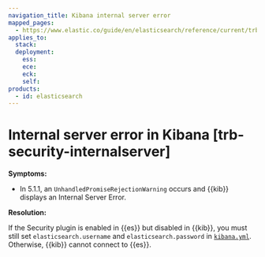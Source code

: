 ```yaml
---
navigation_title: Kibana internal server error
mapped_pages:
  - https://www.elastic.co/guide/en/elasticsearch/reference/current/trb-security-internalserver.html
applies_to:
  stack:
  deployment:
    ess:
    ece:
    eck:
    self:
products:
  - id: elasticsearch
---
```


# Internal server error in Kibana [trb-security-internalserver]

**Symptoms:**

* In 5.1.1, an `UnhandledPromiseRejectionWarning` occurs and {{kib}} displays an Internal Server Error.

**Resolution:**

If the Security plugin is enabled in {{es}} but disabled in {{kib}}, you must still set `elasticsearch.username` and `elasticsearch.password` in [`kibana.yml`](/deploy-manage/stack-settings.md). Otherwise, {{kib}} cannot connect to {{es}}.


